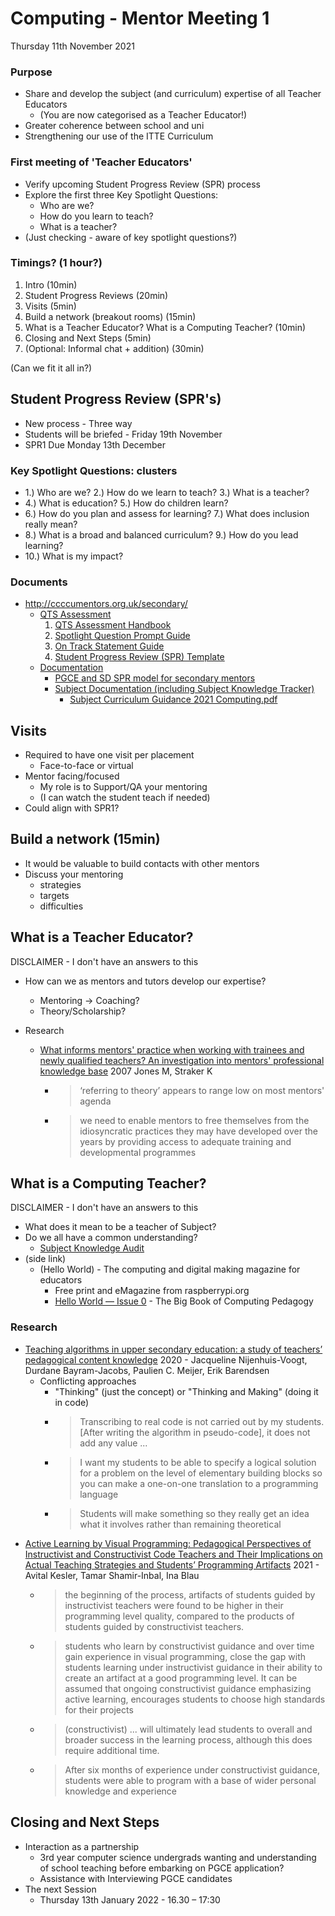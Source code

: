 Computing - Mentor Meeting 1
============================

Thursday 11th November 2021 

### Purpose
* Share and develop the subject (and curriculum) expertise of all Teacher Educators
    * (You are now categorised as a Teacher Educator!)
* Greater coherence between school and uni
* Strengthening our use of the ITTE Curriculum

### First meeting of 'Teacher Educators'

* Verify upcoming Student Progress Review (SPR) process
* Explore the first three Key Spotlight Questions:
    * Who are we?
    * How do you learn to teach?
    * What is a teacher?
* (Just checking - aware of key spotlight questions?)

### Timings? (1 hour?)

1. Intro (10min)
1. Student Progress Reviews (20min)
2. Visits (5min)
3. Build a network (breakout rooms) (15min)
4. What is a Teacher Educator? What is a Computing Teacher? (10min)
5. Closing and Next Steps (5min)
6. (Optional: Informal chat + addition) (30min)

(Can we fit it all in?)


Student Progress Review (SPR's)
-----------------------

* New process - Three way
* Students will be briefed - Friday 19th November
* SPR1 Due Monday 13th December

### Key Spotlight Questions: clusters
* 
    1.) Who are we?
    2.) How do we learn to teach?
    3.) What is a teacher?
* 
    4.) What is education?
    5.) How do children learn?
* 
    6.) How do you plan and assess for learning?
    7.) What does inclusion really mean?
* 
    8.) What is a broad and balanced curriculum?
    9.) How do you lead learning?
* 
    10.)  What is my impact?

### Documents

* http://ccccumentors.org.uk/secondary/
    * [QTS Assessment]
        1. [QTS Assessment Handbook]
        2. [Spotlight Question Prompt Guide]
        3. [On Track Statement Guide]
        4. [Student Progress Review (SPR) Template]
    * [Documentation]
        * [PGCE and SD SPR model for secondary mentors]
        * [Subject Documentation (including Subject Knowledge Tracker)]
            * [Subject Curriculum Guidance 2021 Computing.pdf]


[QTS Assessment]: http://ccccumentors.org.uk/qts-assessment/index.php
[QTS Assessment Handbook]: http://ccccumentors.org.uk/qts-assessment/docs/QTS-Assessment-Handbook-2021-22.pdf
[Spotlight Question Prompt Guide]: http://ccccumentors.org.uk/qts-assessment/docs/01-Spotlight-Question-Prompt-Guide.pdf
[On Track Statement Guide]: http://ccccumentors.org.uk/qts-assessment/docs/02-On-Track-Guide.pdf
[Student Progress Review (SPR) Template]: http://ccccumentors.org.uk/qts-assessment/docs/03-SPR-Drafting-Template-SECONDARY.docx
[Documentation]: http://ccccumentors.org.uk/secondary/documentation.php
[PGCE and SD SPR model for secondary mentors]: http://ccccumentors.org.uk/files/secondary/Documentation/assessment/PGCE%20and%20SD%20SPR%20model%20for%20secondary%20mentors.pdf
[Subject Documentation (including Subject Knowledge Tracker)]: http://ccccumentors.org.uk/secondary/subject-documentation.php
[Subject Curriculum Guidance 2021 Computing.pdf]: http://ccccumentors.org.uk/files/secondary/Documentation/subject-documentation/computing/Subject%20Curriculum%20Guidance%202021%20Computing.pdf


Visits
------

* Required to have one visit per placement
    * Face-to-face or virtual
* Mentor facing/focused
    * My role is to Support/QA your mentoring
    * (I can watch the student teach if needed)
* Could align with SPR1?


Build a network (15min)
---------------

* It would be valuable to build contacts with other mentors
* Discuss your mentoring
    * strategies
    * targets
    * difficulties


What is a Teacher Educator?
---------------------------
DISCLAIMER - I don't have an answers to this

* How can we as mentors and tutors develop our expertise?
    * Mentoring -> Coaching?
    * Theory/Scholarship?

* Research
    * [What informs mentors' practice when working with trainees and newly qualified teachers? An investigation into mentors' professional knowledge base](https://github.com/calaldees/teachingWorkshops/blob/master/teacherTraining/__CCF-reading-summary.md#mentor-knowledge) 2007 Jones M, Straker K
        * > ‘referring to theory’ appears to range low on most mentors' agenda
        * > we need to enable mentors to free themselves from the idiosyncratic practices they may have developed over the years by providing access to adequate training and developmental programmes


What is a Computing Teacher?
----------------------------
DISCLAIMER - I don't have an answers to this

* What does it mean to be a teacher of Subject? 
* Do we all have a common understanding?
    * [Subject Knowledge Audit]
* (side link)
    *  (Hello World) - The computing and digital making magazine for educators
        *  Free print and eMagazine from raspberrypi.org
        * [Hello World — Issue 0](https://helloworld.raspberrypi.org/issues/0) - The Big Book of Computing Pedagogy


[Subject Knowledge Audit]: https://computingteachers.uk/subjectKnowledge/subject-knowledge.html

### Research

* [Teaching algorithms in upper secondary education: a study of teachers’ pedagogical content knowledge](https://www.tandfonline.com/doi/full/10.1080/08993408.2021.1935554) 2020 - Jacqueline Nijenhuis-Voogt, Durdane Bayram-Jacobs, Paulien C. Meijer, Erik Barendsen
    * Conflicting approaches
        * "Thinking" (just the concept) or "Thinking and Making" (doing it in code)
        * > Transcribing to real code is not carried out by my students. [After writing the algorithm in pseudo-code], it does not add any value ...
        * > I want my students to be able to specify a logical solution for a problem on the level of elementary building blocks so you can make a one-on-one translation to a programming language
        * > Students will make something so they really get an idea what it involves rather than remaining theoretical
* [Active Learning by Visual Programming: Pedagogical Perspectives of Instructivist and Constructivist Code Teachers and Their Implications on Actual Teaching Strategies and Students’ Programming Artifacts](https://journals.sagepub.com/doi/full/10.1177/07356331211017793) 2021 - Avital Kesler, Tamar Shamir-Inbal, Ina Blau
    *  > the beginning of the process, artifacts of students guided by instructivist teachers were found to be higher in their programming level quality, compared to the products of students guided by constructivist teachers.
    *  > students who learn by constructivist guidance and over time gain experience in visual programming, close the gap with students learning under instructivist guidance in their ability to create an artifact at a good programming level. It can be assumed that ongoing constructivist guidance emphasizing active learning, encourages students to choose high standards for their projects
    *  > (constructivist) ... will ultimately lead students to overall and broader success in the learning process, although this does require additional time.
    *  > After six months of experience under constructivist guidance, students were able to program with a base of wider personal knowledge and experience


Closing and Next Steps
----------------------

* Interaction as a partnership 
    * 3rd year computer science undergrads wanting and understanding of school teaching before embarking on PGCE application?
    * Assistance with Interviewing PGCE candidates
* The next Session 
    * Thursday 13th January 2022 - 16.30 – 17:30
